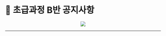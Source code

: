 # 📄 초급과정 B반 공지사항
<p align='center'>
  <a href="https://github.com/JSeong2024/2025-MYPAUL-PYTHONEDU/tree/main/PYTHON-2025-09/Basic/Class-B">
    <img src="https://img.shields.io/badge/강의실으로%20돌아가기-F3EC69?&style=for-the-badge&&logoColor=white"/>
  </a>
</p>

---
